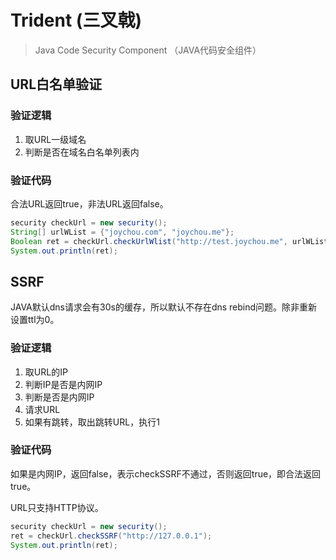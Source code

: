 # Trident (三叉戟)

> Java Code Security Component （JAVA代码安全组件）

## URL白名单验证

### 验证逻辑

1. 取URL一级域名
2. 判断是否在域名白名单列表内

### 验证代码

合法URL返回true，非法URL返回false。

```java
security checkUrl = new security();
String[] urlWList = {"joychou.com", "joychou.me"};
Boolean ret = checkUrl.checkUrlWlist("http://test.joychou.me", urlWList);
System.out.println(ret);

```

## SSRF

JAVA默认dns请求会有30s的缓存，所以默认不存在dns rebind问题。除非重新设置ttl为0。

### 验证逻辑

1. 取URL的IP
2. 判断IP是否是内网IP
3. 判断是否是内网IP
4. 请求URL
5. 如果有跳转，取出跳转URL，执行1

### 验证代码

如果是内网IP，返回false，表示checkSSRF不通过，否则返回true，即合法返回true。

URL只支持HTTP协议。

```java
security checkUrl = new security();
ret = checkUrl.checkSSRF("http://127.0.0.1");
System.out.println(ret);
```
